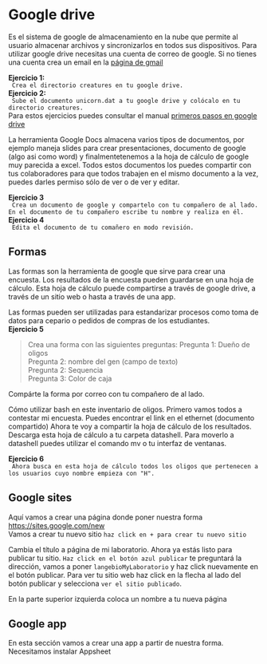 
# Google drive  
Es el sistema de google de almacenamiento en la nube que permite al usuario almacenar archivos y sincronizarlos en todos sus dispositivos. Para utilizar google drive necesitas una cuenta de correo de google. Si no tienes una cuenta crea un email en la [página de gmail](www.gmail.com)  

__Ejercicio 1:__  
` Crea el directorio creatures en tu google drive.`    
__Ejercicio 2:__  
` Sube el documento unicorn.dat a tu google drive y colócalo en tu directorio creatures.`      
Para estos ejercicios puedes consultar el manual [primeros pasos en google drive](https://support.google.com/drive/answer/2424384?co=GENIE.Platform%3DDesktop&hl=es#)  

La herramienta Google Docs almacena varios tipos de documentos, por ejemplo maneja slides para crear presentaciones, documento de google (algo asi como word) y finalmentetenemos a la hoja de cálculo de google muy parecida a excel. Todos estos documentos los puedes compartir con tus colaboradores para que todos trabajen en el mismo documento a la vez, puedes darles permiso sólo de ver o de ver y editar.  
  
__Ejercicio 3__  
` Crea un documento de google y compartelo con tu compañero de al lado. En el documento de tu compañero escribe tu nombre y realiza en él.`    
__Ejercicio 4__  
` Edita el documento de tu comañero en modo revisión.`    

## Formas 
Las formas son la herramienta de google que sirve para crear una encuesta. Los resultados de la encuesta pueden guardarse en una hoja de cálculo. Esta hoja de cálculo puede compartirse a través de google drive, a través de un sitio web o hasta a través de una app.  
  
Las formas pueden ser utilizadas para estandarizar procesos como toma de datos para cepario o pedidos de compras de los estudiantes.  
__Ejercicio 5__  
> Crea una forma con las siguientes preguntas: 
> Pregunta 1: Dueño de oligos  
> Pregunta 2: nombre del gen (campo de texto)  
> Pregunta 2: Sequencia   
> Pregunta 3: Color de caja  

Compárte la forma por correo con tu compañero de al lado.   

Cómo utilizar bash en este inventario de oligos. Primero vamos todos a contestar mi encuesta. Puedes encontrar el link en el ethernet (documento compartido)
Ahora te voy a compartir la hoja de cálculo de los resultados. Descarga esta hoja de cálculo a tu carpeta datashell. Para moverlo a datashell puedes utilizar el comando mv o tu interfaz de ventanas.  
  
__Ejercicio 6__   
` Ahora busca en esta hoja de cálculo todos los oligos que pertenecen a los usuarios cuyo nombre empieza con "H".`    

## Google sites  
Aquí vamos a crear una página donde poner nuestra forma    
https://sites.google.com/new   
Vamos a crear tu nuevo sitio
`haz click en + para crear tu nuevo sitio`  

Cambia el título a página de mi laboratorio. Ahora ya estás listo para publicar tu sitio. 
`Haz click en el botón azul publicar` te preguntará la dirección, vamos a poner `langebioMyLaboratorio`  y haz click nuevamente en el botón publicar. Para ver tu sitio web haz click en la flecha al lado del botón publicar y selecciona `ver el sitio publicado`.  



En la parte superior izquierda coloca un nombre a tu nueva página  

## Google app
En esta sección vamos a crear una app a partir de nuestra forma.  
Necesitamos instalar Appsheet  

